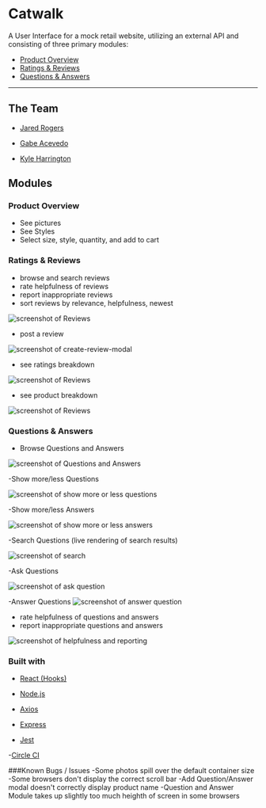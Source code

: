 # Catwalk
A User Interface for a mock retail website, utilizing an external API and consisting of three primary modules:
- [Product Overview](###product-overview)
- [Ratings & Reviews](###ratings-&-reviews)
- [Questions & Answers](###questions-&-answers)
---
## The Team
- [Jared Rogers](https://github.com/rogersjared)

- [Gabe Acevedo](https://github.com/gea2111)

- [Kyle Harrington](https://github.com/Relykon)

## Modules
### Product Overview
   - See pictures
   - See Styles
   - Select size, style, quantity, and add to cart

### Ratings & Reviews
   - browse and search reviews
   - rate helpfulness of reviews
   - report inappropriate reviews
   - sort reviews by relevance, helpfulness, newest

   ![screenshot of Reviews](/screenshots/reviews.png?raw=true)

   - post a review

   ![screenshot of create-review-modal](/screenshots/addReviewModal.png?raw=true)

   - see ratings breakdown

   ![screenshot of Reviews](/screenshots/ratingsBreakdown.png?raw=true)

   - see product breakdown

   ![screenshot of Reviews](/screenshots/featureBreakdown.png?raw=true)

### Questions & Answers
   - Browse Questions and Answers

   ![screenshot of Questions and Answers](/screenshots/viewQA.png)

   -Show more/less Questions

   ![screenshot of show more or less questions](/screenshots/showMoreQ.png)

   -Show more/less Answers

   ![screenshot of show more or less answers](/screenshots/showMoreANswers.png)

   -Search Questions (live rendering of search results)

   ![screenshot of search](/screenshots/qaSearch.png)
   
   -Ask Questions

   ![screenshot of ask question](/screenshots/askQ.png)

   -Answer Questions
   ![screenshot of answer question](/screenshots/answerQ.png)


   - rate helpfulness of questions and answers
   - report inappropriate questions and answers

   ![screenshot of helpfulness and reporting](/screenshots/qaHelpfulReport.png)



### Built with

- [React (Hooks)](https://reactjs.org/)

- [Node.js](https://nodejs.org/en/)

- [Axios](https://www.npmjs.com/package/axios)

- [Express](https://expressjs.com/)

- [Jest](https://jestjs.io/)

-[Circle CI](https://circleci.com/)

###Known Bugs / Issues
-Some photos spill over the default container size
-Some browsers don't display the correct scroll bar
-Add Question/Answer modal doesn't correctly display product name
-Question and Answer Module takes up slightly too much heighth of screen in some browsers